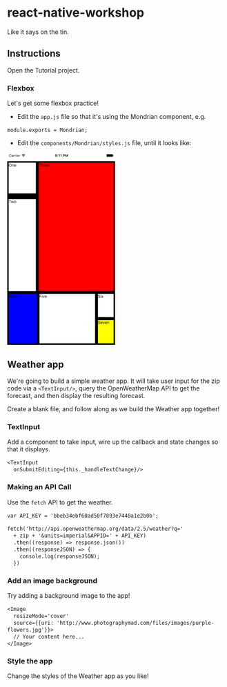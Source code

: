 # react-native-workshop
Like it says on the tin.

## Instructions

Open the Tutorial project.

### Flexbox

Let's get some flexbox practice!

- Edit the `app.js` file so that it's using the Mondrian component, e.g.

```
module.exports = Mondrian;
```

- Edit the `components/Mondrian/styles.js` file, until it looks like:

<img src="Tutorial/components/Mondrian/screenshots/mondrian-02.png" width="250px"/>

## Weather app

We're going to build a simple weather app. It will take user input for the zip code via a `<TextInput/>`, query the OpenWeatherMap API to get the forecast, and then display the resulting forecast.

Create a blank file, and follow along as we build the Weather app together!

### TextInput

Add a component to take input, wire up the callback and state changes so that it displays.

```
<TextInput
  onSubmitEditing={this._handleTextChange}/>
```

### Making an API Call

Use the `fetch` API to get the weather.

```
var API_KEY = 'bbeb34ebf60ad50f7893e7440a1e2b0b';
```

```
fetch('http://api.openweathermap.org/data/2.5/weather?q='
  + zip + '&units=imperial&APPID=' + API_KEY)
  .then((response) => response.json())
  .then((responseJSON) => {
    console.log(responseJSON);
  })
```

### Add an image background

Try adding a background image to the app!

```
<Image
  resizeMode='cover'
  source={{uri: 'http://www.photographymad.com/files/images/purple-flowers.jpg'}}>
  // Your content here...
</Image>
```

### Style the app

Change the styles of the Weather app as you like!

